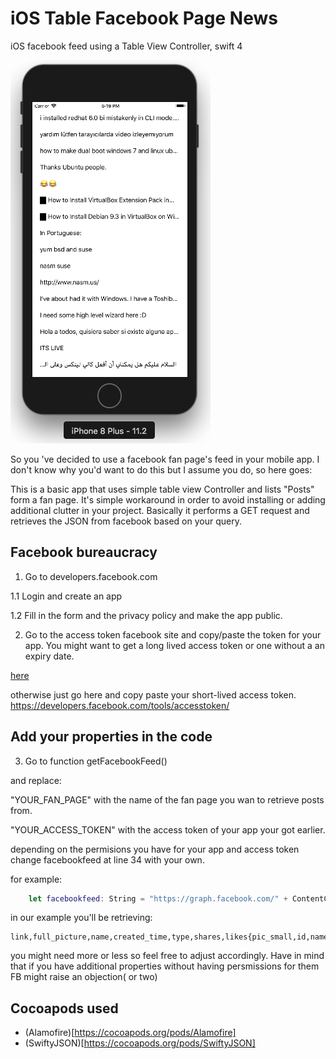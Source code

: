 # iOS Table Facebook Page News 

iOS facebook feed using a Table View Controller, swift 4

![Image of facebook feed in a Table View Controller](https://github.com/thrasos/Facebook-Feed-News/blob/master/facebookfeed.png)



So you 've decided to use a facebook fan page's feed in your mobile app.
I don't know why you'd want to do this but I assume you do, so here goes:

This is a basic app that uses simple table view Controller and lists "Posts" form a fan page.
It's simple workaround in order to avoid installing or adding additional clutter in your project.
Basically it performs a GET request and retrieves the JSON from facebook based on your query.

## Facebook bureaucracy 

1. Go to developers.facebook.com

1.1 Login and create an app

1.2 Fill in the form and the privacy policy and make the app public.

2. Go to the access token facebook site and copy/paste the token for your app.
You might want to get a long lived access token or one without a an expiry date.

[here](https://medium.com/@Jenananthan/how-to-create-non-expiry-facebook-page-token-6505c642d0b1)

otherwise just go here and copy paste your short-lived access token.
 https://developers.facebook.com/tools/accesstoken/

## Add your properties in the code
3. Go to function getFacebookFeed()

and replace:


"YOUR_FAN_PAGE" with the name of the fan page you wan to retrieve posts from.

"YOUR_ACCESS_TOKEN" with the access token of your app your got earlier.

depending on the permisions you have for your app and access token change facebookfeed at line 34 with your own.

for example:

```swift
    let facebookfeed: String = "https://graph.facebook.com/" + ContentCode + "/feed?fields=link,full_picture,name,created_time,type,shares,likes{pic_small,id,name},source,message,description,icon&access_token=" + AccessToken
```

in our example you'll be retrieving:
	
```
link,full_picture,name,created_time,type,shares,likes{pic_small,id,name},source,message,description,icon
```

you might need more or less so feel free to adjust accordingly. Have in mind that if you have additional properties without having persmissions for them FB might raise an objection( or two)
	
## Cocoapods used

* (Alamofire)[https://cocoapods.org/pods/Alamofire]
* (SwiftyJSON)[https://cocoapods.org/pods/SwiftyJSON]
	
	
